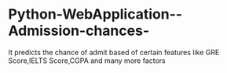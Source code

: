 # Python-WebApplication--Admission-chances-
It predicts the chance of admit based of certain features like GRE Score,IELTS Score,CGPA and many more factors

